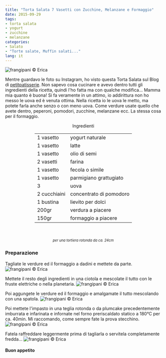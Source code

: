 ```yaml
---
title: "Torta Salata 7 Vasetti con Zucchine, Melanzane e Formaggio"
date: 2015-09-29
tags:
- torta salata
- yogurt
- zucchine
- melanzane
categories:
- Salato
- "Torte salate, Muffin salati..."
lang: it
---
```

![](header.jpg "frangipani © Erica")

Mentre guardavo le foto su Instagram, ho visto questa Torta Salata sul Blog di <a href="http://petitpatisserieblog.blogspot.it" target="_blank">petitpatisserie</a>. Non sapevo cosa cucinare e avevo dentro tutti gli ingredienti della ricetta, quindi l'ho fatta ma con qualche modifica... Mamma mia quanto è buona! Si fa veramente in un attimo, io addirittura non ho messo le uova ed è venuta ottima. Nella ricetta io le uova le metto, ma potete farla anche senzo o con meno uova. Come verdure usate quello che avete dentro, peperoni, pomodori, zucchine, melanzane ecc. La stessa cosa per il formaggio.


<div id="wrapper" style="text-align: center">
  <div id="yourdiv" style="display: inline-block;">
    <div class="ingredients">
      <div class="ingredients-title">Ingredienti</div>
      <table>
        <tbody>
          </tr>
          <tr>
            <td>1 vasetto</td>
            <td>yogurt naturale</td>
          </tr>
          <tr>
            <td>1 vasetto</td>
            <td>latte</td>
          </tr>
          <tr>
            <td>1 vasetto</td>
            <td>olio di semi</td>
          </tr>
          <tr>
            <td>2 vasetti</td>
            <td>farina</td>
          </tr>
          <tr>
            <td>1 vasetto</td>
            <td>fecola o simile</td>
          </tr>
          <tr>
            <td>1 vasetto</td>
            <td>parmigiano grattugiato</td>
           </tr>
          <tr>
            <td>3</td>
            <td>uova</td>
          </tr>
          <tr>
            <td>2 cucchiaini</td>
            <td>concentrato di pomodoro</td>
          </tr>
          <tr>
            <td>1 bustina</td>
            <td>lievito per dolci</td>
          </tr>
          <tr>
            <td>200gr</td>
            <td>verdura a piacere</td>
          </tr>
          <tr>
            <td>150gr</td>
            <td>formaggio a piacere</td>
          </tr>
        </tbody>
      </table>
      <br></br>
      <i class="pull-right" style="font-size: 80%;">per una tortiera rotonda da ca. 24cm</i>
    </div>
  </div>
</div>


<h3>
  <font color="grey">
    <i class="fa-solid fa-gears"></i>
  </font> Preparazione
</h3>

Tagliate le verdure ed il formaggio a dadini e mettete da parte.
![](verdura.jpg "frangipani © Erica")

Mettete il resto degli ingredienti in una ciotola e mescolate il tutto con le fruste elettriche o nella planetaria.
![](impasto1.jpg "frangipani © Erica")

Poi aggungete le verdure ed il formaggio e amalgamate il tutto mescolando con una spatola.
![](impasto2.jpg "frangipani © Erica")

Poi mettete l'impasto in una teglia rotonda o da plumcake precedentemente imburrata e infarinata e infornate nel forno preriscaldato statico a 180°C per ca. 40min. Mi raccomando, come sempre fate la prova stecchino.
![](teglia.jpg "frangipani © Erica")

Fatela raffreddare leggermente prima di tagliarla o servitela completamente fredda...
![](risultato.jpg "frangipani © Erica")


<h4>Buon appetito
  <font color="red">
    <i class="fa-regular fa-face-smile"></i>
  </font>
</h4>